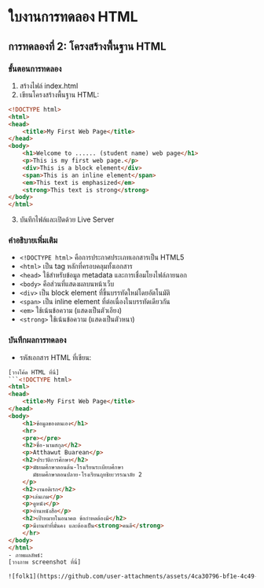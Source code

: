 # ใบงานการทดลอง HTML
## การทดลองที่ 2: โครงสร้างพื้นฐาน HTML
### ขั้นตอนการทดลอง
1. สร้างไฟล์ index.html
2. เขียนโครงสร้างพื้นฐาน HTML:
```html
<!DOCTYPE html>
<html>
<head>
    <title>My First Web Page</title>
</head>
<body>
    <h1>Welcome to ...... (student name) web page</h1>
    <p>This is my first web page.</p>
    <div>This is a block element</div>
    <span>This is an inline element</span>
    <em>This text is emphasized</em>
    <strong>This text is strong</strong>    
</body>
</html>
```
3. บันทึกไฟล์และเปิดด้วย Live Server


### คำอธิบายเพิ่มเติม
- `<!DOCTYPE html>` คือการประกาศประเภทเอกสารเป็น HTML5
- `<html>` เป็น tag หลักที่ครอบคลุมทั้งเอกสาร
- `<head>` ใช้สำหรับข้อมูล metadata และการเชื่อมโยงไฟล์ภายนอก
- `<body>` คือส่วนที่แสดงผลบนหน้าเว็บ
- `<div>` เป็น block element ที่ขึ้นบรรทัดใหม่โดยอัตโนมัติ
- `<span>` เป็น inline element ที่ต่อเนื่องในบรรทัดเดียวกัน
- `<em>` ใช้เน้นข้อความ (แสดงเป็นตัวเอียง)
- `<strong>` ใช้เน้นข้อความ (แสดงเป็นตัวหนา)

### บันทึกผลการทดลอง
- รหัสเอกสาร HTML ที่เขียน:
```html
[วางโค้ด HTML ที่นี่]
```<!DOCTYPE html>
<html>
<head>
    <title>My First Web Page</title>
</head>
<body>
    <h1>ข้อมูลของตนเอง</h1>
    <hr>
    <pre></pre>
    <h2>ชื่อ-นามสกุล</h2>
    <p>Atthawut Buarean</p>
    <h2>ประวัติการศึกษา</h2>
    <p>มัธยมศึกษาตอนต้น-โรงเรียนระเบียบศึกษา
       มัธยมศึกษาตอนปลาย-โรงเรียนฤทธิยะวรรณาลัย 2
    </p>
    <h2>งานอดิเรก</h2>
    <p>เล่นเกม</p>
    <p>ดูหนัง</p>
    <p>อ่านหนังสือ</p>
    <h2>เป้าหมายในอนาคต ข้อกำหดต้องมี</h2>
    <p>มีงานทำที่มั่นคง และต้องเป็น<strong>คนดี</strong>
    </hr>
</body>
</html>
- ภาพผลลัพธ์:
[วางภาพ screenshot ที่นี่]

![folk1](https://github.com/user-attachments/assets/4ca30796-bf1e-4c49-9f07-0015d63c9339)

